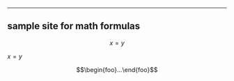 -----------------------------
sample site for math formulas
-----------------------------

$$x=y$$

$x=y$

$$\begin{foo}...\end{foo}$$
